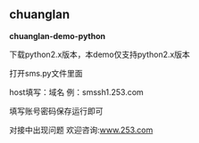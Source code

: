 ## chuanglan

**chuanglan-demo-python**


下载python2.x版本，本demo仅支持python2.x版本

打开sms.py文件里面

host填写：域名 例：smssh1.253.com

填写账号密码保存运行即可

对接中出现问题 欢迎咨询:www.253.com
